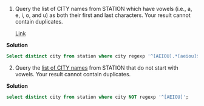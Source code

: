 1. Query the list of CITY names from STATION which have vowels (i.e., a, e, i, o, and u) as both their first and last characters. Your result cannot contain duplicates.
   
      [Link](https://www.hackerrank.com/challenges/weather-observation-station-8/problem?isFullScreen=true)

**Solution**

```sql
Select distinct city from station where city regexp '^[AEIOU].*[aeiou]$';
```

2. Query the [list of CITY names](https://www.hackerrank.com/challenges/weather-observation-station-9/problem?isFullScreen=true) from STATION that do not start with vowels. Your result cannot contain duplicates.


**Solution**


```sql
select distinct city from station where city NOT regexp '^[AEIOU]';
```
